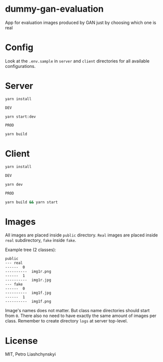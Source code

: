 # dummy-gan-evaluation
App for evaluation images produced by GAN just by choosing which one is real

# Config
Look at the `.env.sample` in `server` and `client` directories for all available configurations.

# Server

```bash
yarn install

DEV

yarn start:dev

PROD

yarn build
```

# Client

```bash
yarn install

DEV

yarn dev

PROD

yarn build && yarn start
```

# Images

All images are placed inside `public` directory. `Real` images are placed inside `real`
subdirectory, `fake` inside `fake`.

Example tree (2 classes):

```
public
--- real
------  0
----------  img1r.png
------  1
----------  img1r.jpg
--- fake
------  0
----------  img1f.jpg
------  1
----------  img1f.png
```

Image's names does not matter. But class name directories should start from `0`. There also no need to have exactly the same amount of images per class.
Remember to create directory `logs` at server top-level.

# License

MIT, Petro Liashchynskyi
